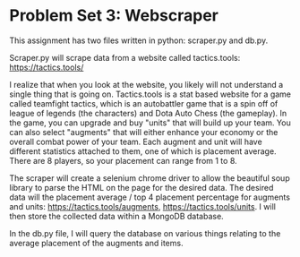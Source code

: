 # Problem Set 3: Webscraper
This assignment has two files written in python: scraper.py and db.py.

Scraper.py will scrape data from a website called tactics.tools: https://tactics.tools/

I realize that when you look at the website, you likely will not understand a single thing that is going on. Tactics.tools is a stat based website for a game called teamfight tactics, which is an autobattler game that is a spin off of league of legends (the characters) and Dota Auto Chess (the gameplay). In the game, you can upgrade and buy "units" that will build up your team. You can also select "augments" that will either enhance your economy or the overall combat power of your team. Each augment and unit will have different statistics attached to them, one of which is placement average. There are 8 players, so your placement can range from 1 to 8.

The scraper will create a selenium chrome driver to allow the beautiful soup library to parse the HTML on the page for the desired data. The desired data will the placement average / top 4 placement percentage for augments and units: https://tactics.tools/augments, https://tactics.tools/units. I will then store the collected data within a MongoDB database.

In the db.py file, I will query the database on various things relating to the average placement of the augments and items. 
